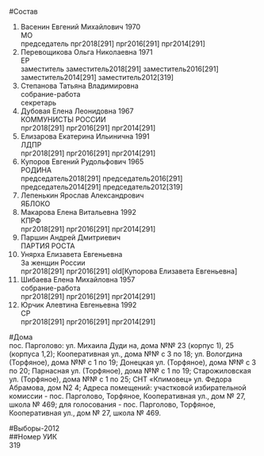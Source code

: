 #Состав  
1. Васенин Евгений Михайлович 1970  
    МО  
    председатель прг2018[291] прг2016[291] прг2014[291]  
2. Перевощикова Ольга Николаевна 1971  
    ЕР  
    заместитель заместитель2018[291] заместитель2016[291] заместитель2014[291] заместитель2012[319]  
3. Степанова Татьяна Владимировна  
    собрание-работа  
    секретарь  
4. Дубовая Елена Леонидовна 1967  
    КОММУНИСТЫ РОССИИ  
    прг2018[291] прг2016[291] прг2014[291]  
5. Елизарова Екатерина Ильинична 1991  
    ЛДПР  
    прг2018[291] прг2016[291] прг2014[291]  
6. Купоров Евгений Рудольфович 1965  
    РОДИНА  
    председатель2018[291] председатель2016[291] председатель2014[291] председатель2012[319]  
7. Лепенькин Ярослав Александрович  
    ЯБЛОКО  
8. Макарова Елена Витальевна 1992  
    КПРФ  
    прг2018[291] прг2016[291] прг2014[291]  
9. Паршин Андрей Дмитриевич  
    ПАРТИЯ РОСТА  
10. Унярха Елизавета Евгеньевна  
    За женщин России  
    прг2018[291] прг2016[291] old[Купорова Елизавета Евгеньевна]  
11. Шибаева Елена Михайловна 1957  
    собрание-работа  
    прг2018[291] прг2016[291] прг2014[291]  
12. Юрчик Алевтина Евгеньевна 1992  
    СР  
    прг2018[291] прг2016[291] прг2014[291]  
  
#Дома  
пос. Парголово: ул. Михаила Дуди на, дома №№ 23 (корпус 1), 25 (корпуса 1,2); Кооперативная ул., дома №№ с 3 по 18; ул. Вологдина (Торфяное), дома №№ с 1 по 19; Донецкая ул. (Торфяное), дома №№ с 3 по 20; Парнасная ул. (Торфяное), дома №№ с 1 по 19; Старожиловская ул. (Торфяное), дома №№ с 1 по 25; СНТ «Кпимовец» ул. Федора Абрамова, дом N2 4; Адреса помещений: участковой избирательной комиссии - пос. Парголово, Торфяное, Кооперативная ул., дом № 27, школа № 469; для голосования - пос. Парголово, Торфяное, Кооперативная ул., дом № 27, школа № 469.  
  
#Выборы-2012  
##Номер УИК  
319  
